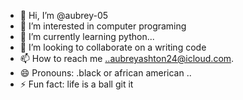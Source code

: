 - 👋 Hi, I’m @aubrey-05
- 👀 I’m interested in computer programing 
- 🌱 I’m currently learning  python...
- 💞️ I’m looking to collaborate on a writing code 
- 📫 How to reach me ..aubreyashton24@icloud.com.
- 😄 Pronouns: .black or african american ..
- ⚡ Fun fact: life is a ball git it

<!---
aubrey-05/aubrey-05 is a ✨ special ✨ repository because its `README.md` (this file) appears on your GitHub profile.
You can click the Preview link to take a look at your changes.
--->

